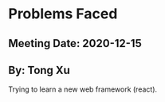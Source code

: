 # Problems Faced

## Meeting Date: 2020-12-15

## By: Tong Xu

Trying to learn a new web framework (react).
